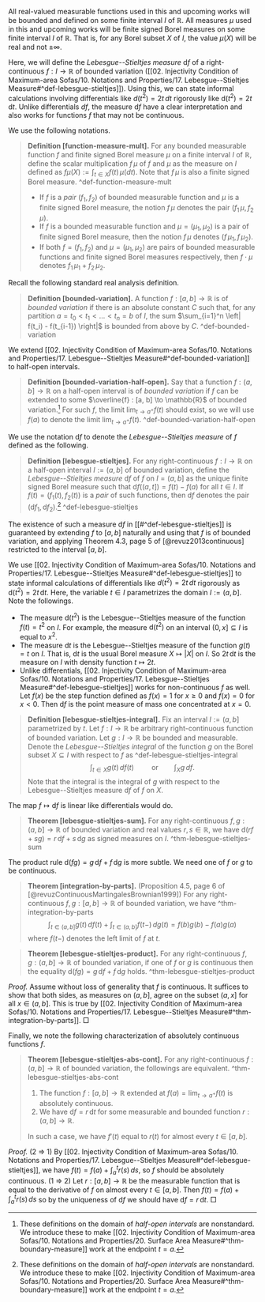 All real-valued measurable functions used in this and upcoming works will be bounded and defined on some finite interval $I$ of $\mathbb{R}$. All measures $\mu$ used in this and upcoming works will be finite signed Borel measures on some finite interval $I$ of $\mathbb{R}$. That is, for any Borel subset $X$ of $I$, the value $\mu(X)$ will be real and not $\pm \infty$.

Here, we will define the _Lebesgue--Stieltjes measure_ $\mathrm{d} f$ of a right-continuous $f : I \to \mathbb{R}$ of bounded variation ([[02. Injectivity Condition of Maximum-area Sofas/10. Notations and Properties/17. Lebesgue--Stieltjes Measure#^def-lebesgue-stieltjes]]). Using this, we can state informal calculations involving differentials like $d(t^2) = 2t \, dt$ rigorously like $\mathrm{d}(t^2) = 2t \, \mathrm{d}t$. Unlike differentials $df$, the measure $\mathrm{d} f$ have a clear interpretation and also works for functions $f$ that may not be continuous.

We use the following notations. 

> __Definition [function-measure-mult].__ For any bounded measurable function $f$ and finite signed Borel measure $\mu$ on a finite interval $I$ of $\mathbb{R}$, define the scalar multiplication $f \, \mu$ of $f$ and $\mu$ as the measure on $I$ defined as $f \mu(X) := \int_{t \in X} f(t) \, \mu(dt)$. Note that $f \, \mu$ is also a finite signed Borel measure. ^def-function-measure-mult
> 
> - If $f$ is a _pair_ $(f_1, f_2)$ of bounded measurable function and $\mu$ is a finite signed Borel measure, the notion $f \, \mu$ denotes the pair $(f_1 \, \mu, f_2 \, \mu)$.
> - If $f$ is a bounded measurable function and $\mu = (\mu_1, \mu_2)$ is a pair of finite signed Borel measure, then the notion $f \, \mu$ denotes $(f \, \mu_1, f \, \mu_2)$.
> - If both $f = (f_1, f_2)$ and $\mu = (\mu_1, \mu_2)$ are pairs of bounded measurable functions and finite signed Borel measures respectively, then $f \cdot \mu$ denotes $f_1 \, \mu_1 + f_2 \, \mu_2$. 

Recall the following standard real analysis definition.

> __Definition [bounded-variation].__ A function $f : [a, b] \to \mathbb{R}$ is of _bounded variation_ if there is an absolute constant $C$ such that, for any partition $a = t_0 < t_1 < \dots < t_n = b$ of $I$, the sum $\sum_{i=1}^n \left| f(t_i) - f(t_{i-1}) \right|$ is bounded from above by $C$. ^def-bounded-variation

We extend [[02. Injectivity Condition of Maximum-area Sofas/10. Notations and Properties/17. Lebesgue--Stieltjes Measure#^def-bounded-variation]] to half-open intervals.

> __Definition [bounded-variation-half-open].__ Say that a function $f : (a, b] \to \mathbb{R}$ on a half-open interval is of _bounded variation_ if $f$ can be extended to some $\overline{f} : [a, b] \to \mathbb{R}$ of bounded variation.[^ls-nonstandard] For such $f$, the limit $\lim_{ t \to a^+ } f(t)$ should exist, so we will use $f(a)$ to denote the limit $\lim_{ t \to a^+ } f(t)$. ^def-bounded-variation-half-open

We use the notation $\mathrm{d} f$ to denote the _Lebesgue--Stieltjes measure_ of $f$ defined as the following.

> __Definition [lebesgue-stieltjes].__ For any right-continuous $f : I \to \mathbb{R}$ on a half-open interval $I := (a, b]$ of bounded variation, define the _Lebesgue--Stieltjes measure_ $\mathrm{d} f$ of $f$ on $I = (a, b]$ as the unique finite signed Borel measure such that $\mathrm{d} f((a, t]) = f(t) - f(a)$ for all $t \in I$. If $f(t) = (f_1(t), f_2(t))$ is a _pair_ of such functions, then $\mathrm{d} f$ denotes the pair $(\mathrm{d} f_1, \mathrm{d} f_2)$.[^ls-nonstandard] ^def-lebesgue-stieltjes

The existence of such a measure $\mathrm{d} f$ in [[#^def-lebesgue-stieltjes]] is guaranteed by extending $f$ to $[a, b]$ naturally and using that $f$ is of bounded variation, and applying Theorem 4.3, page 5 of [@revuz2013continuous] restricted to the interval $[a, b]$.

We use [[02. Injectivity Condition of Maximum-area Sofas/10. Notations and Properties/17. Lebesgue--Stieltjes Measure#^def-lebesgue-stieltjes]] to state informal calculations of differentials like $d(t^2) = 2t \, dt$ rigorously as $\mathrm{d}(t^2) = 2t \, \mathrm{d}t$. Here, the variable $t \in I$ parametrizes the domain $I := (a, b]$. Note the followings.

- The measure $\mathrm{d}(t^2)$ is the Lebesgue--Stieltjes measure of the function $f(t) = t^2$ on $I$. For example, the measure $\mathrm{d}(t^2)$ on an interval $(0, x] \subseteq I$ is equal to $x^2$.
- The measure $\mathrm{d} t$ is the Lebesgue--Stieltjes measure of the function $g(t) = t$ on $I$. That is, $\mathrm{d} t$ is the usual Borel measure $X \mapsto |X|$ on $I$. So $2t \, \mathrm{d}t$ is the measure on $I$ with density function $t \mapsto 2t$.
- Unlike differentials, [[02. Injectivity Condition of Maximum-area Sofas/10. Notations and Properties/17. Lebesgue--Stieltjes Measure#^def-lebesgue-stieltjes]] works for non-continuous $f$ as well. Let $f(x)$ be the step function defined as $f(x) = 1$ for $x \geq 0$ and $f(x) = 0$ for $x < 0$. Then $\mathrm{d}f$ is the point measure of mass one concentrated at $x=0$.

> __Definition [lebesgue-stieltjes-integral].__ Fix an interval $I := (a, b]$ parametrized by $t$. Let $f : I \to \mathbb{R}$ be arbitrary right-continuous function of bounded variation. Let $g : I \to \mathbb{R}$ be bounded and measurable. Denote the _Lebesgue--Stieltjes integral_ of the function $g$ on the Borel subset $X \subseteq I$ with respect to $f$ as ^def-lebesgue-stieltjes-integral
$$
\int_{t\in X} g(t) \, df(t) \qquad \text{ or} \qquad \int_{X} g \, df.
$$
> Note that the integral is the integral of $g$ with respect to the Lebesgue--Stieltjes measure $\mathrm{d} f$ of $f$ on $X$.

The map $f \mapsto \mathrm{d} f$ is linear like differentials would do.

> __Theorem [lebesgue-stieltjes-sum].__ For any right-continuous $f, g : (a, b] \to \mathbb{R}$ of bounded variation and real values $r, s \in \mathbb{R}$, we have $\mathrm{d} (r f + s g) = r \, \mathrm{d} f + s \, \mathrm{d} g$ as signed measures on $I$. ^thm-lebesgue-stieltjes-sum

The product rule $\mathrm{d}(fg) = g \, \mathrm{d}f + f \, \mathrm{d}g$ is more subtle. We need one of $f$ or $g$ to be continuous.

> __Theorem [integration-by-parts].__ (Proposition 4.5, page 6 of [@revuzContinuousMartingalesBrownian1999]) For any right-continuous $f, g : [a, b] \to \mathbb{R}$ of bounded variation, we have ^thm-integration-by-parts
$$
\int_{t \in (a, b]} g(t)\, df(t) + \int_{t \in (a, b]} f(t-) \, dg(t) = f(b) g(b) - f(a) g(a)
$$
> where $f(t-)$ denotes the left limit of $f$ at $t$.

> __Theorem [lebesgue-stieltjes-product].__ For any right-continuous $f, g : (a, b] \to \mathbb{R}$ of bounded variation, if one of $f$ or $g$ is continuous then the equality $\mathrm{d}(fg) = g \, \mathrm{d}f + f \, \mathrm{d}g$ holds. ^thm-lebesgue-stieltjes-product

_Proof._ Assume without loss of generality that $f$ is continuous. It suffices to show that both sides, as measures on $(a, b]$, agree on the subset $(a, x]$ for all $x \in (a, b]$. This is true by [[02. Injectivity Condition of Maximum-area Sofas/10. Notations and Properties/17. Lebesgue--Stieltjes Measure#^thm-integration-by-parts]]. □

Finally, we note the following characterization of absolutely continuous functions $f$.

> __Theorem [lebesgue-stieltjes-abs-cont].__ For any right-continuous $f : (a, b] \to \mathbb{R}$ of bounded variation, the followings are equivalent. ^thm-lebesgue-stieltjes-abs-cont
> 
> 1. The function $f : [a, b] \to \mathbb{R}$ extended at $f(a) = \lim_{ t \to a^+ } f(t)$ is absolutely continuous.
> 2. We have $\mathrm{d} f = r \, \mathrm{d} t$ for some measurable and bounded function $r : (a, b] \to \mathbb{R}$.
> 
> In such a case, we have $f'(t)$ equal to $r(t)$ for almost every $t \in [a, b]$.

_Proof._ (2 $\Rightarrow$ 1) By [[02. Injectivity Condition of Maximum-area Sofas/10. Notations and Properties/17. Lebesgue--Stieltjes Measure#^def-lebesgue-stieltjes]], we have $f(t) = f(a) + \int_a^t r(s)\,ds$, so $f$ should be absolutely continuous. (1 $\Rightarrow$ 2) Let $r : [a, b] \to \mathbb{R}$ be the measurable function that is equal to the derivative of $f$ on almost every $t \in [a, b]$. Then $f(t) = f(a) + \int_a^t r(s)\,ds$ so by the uniqueness of $\mathrm{d} f$ we should have $\mathrm{d} f = r \, \mathrm{d} t$. □

[^ls-nonstandard]: These definitions on the domain of _half-open intervals_ are nonstandard. We introduce these to make [[02. Injectivity Condition of Maximum-area Sofas/10. Notations and Properties/20. Surface Area Measure#^thm-boundary-measure]] work at the endpoint $t = a$.
